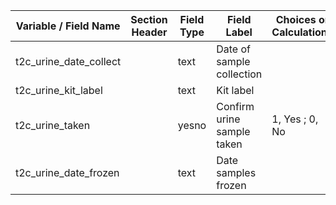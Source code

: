 | Variable / Field Name     | Section Header | Field Type | Field Label                | Choices or Calculations |
| ------------------------- | -------------- | ---------- | -------------------------- | ----------------------- |
| t2c\_urine\_date\_collect |                | text       | Date of sample collection  |                         |
| t2c\_urine\_kit\_label    |                | text       | Kit label                  |                         |
| t2c\_urine\_taken         |                | yesno      | Confirm urine sample taken | 1, Yes ; 0, No          |
| t2c\_urine\_date\_frozen  |                | text       | Date samples frozen        |                         |